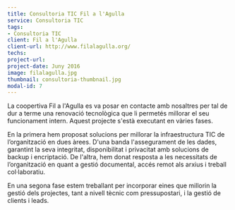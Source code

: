 ```yaml
---
title: Consultoria TIC Fil a l'Agulla
service: Consultoria TIC
tags:
- Consultoria TIC
client: Fil a l'Agulla
client-url: http://www.filalagulla.org/
techs:
project-url:
project-date: Juny 2016
image: filalagulla.jpg
thumbnail: consultoria-thumbnail.jpg
modal-id: 7
---
```

La coopertiva Fil a l'Agulla es va posar en contacte amb nosaltres per tal de dur a terme una renovació tecnològica que li permetés millorar el seu funcionament intern. Aquest projecte s'està executant en vàries fases.

En la primera hem proposat solucions per millorar la infraestructura TIC de l’organització en dues àrees. D'una banda l'assegurament de les dades, garantint la seva integritat, disponibilitat i privacitat amb solucions de backup i encriptació. De l'altra, hem donat resposta a les necessitats de l’organització en quant a gestió documental, accés remot als arxius i treball col·laboratiu.

En una segona fase estem treballant per incorporar eines que millorin la gestió dels projectes, tant a nivell tècnic com pressupostari, i la gestió de clients i leads.
